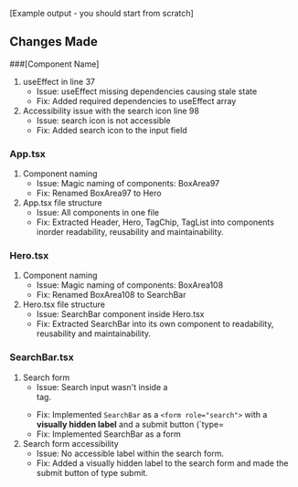 [Example output - you should start from scratch]

## Changes Made

###[Component Name]

1. useEffect in line 37
   - Issue: useEffect missing dependencies causing stale state
   - Fix: Added required dependencies to useEffect array
2. Accessibility issue with the search icon line 98
   - Issue: search icon is not accessible
   - Fix: Added search icon to the input field

### App.tsx

1. Component naming
    - Issue: Magic naming of components: BoxArea97
    - Fix: Renamed BoxArea97 to Hero
2. App.tsx file structure
    - Issue: All components in one file
    - Fix: Extracted Header, Hero, TagChip, TagList into components inorder readability, reusability and maintainability.

### Hero.tsx

1. Component naming
    - Issue: Magic naming of components: BoxArea108
    - Fix: Renamed BoxArea108 to SearchBar
2. Hero.tsx file structure
    - Issue: SearchBar component inside Hero.tsx
    - Fix: Extracted SearchBar into its own component to readability, reusability and maintainability.


### SearchBar.tsx

1. Search form
    - Issue: Search input wasn't inside a <form> tag.
    - Fix: Implemented `SearchBar` as a `<form role="search">` with a **visually hidden label** and a submit button (`type=
    - Fix: Implemented SearchBar as a form
2. Search form accessibility
    - Issue:  No accessible label within the search form.
    - Fix: Added a visually hidden label to the search form and made the submit button of type submit.
